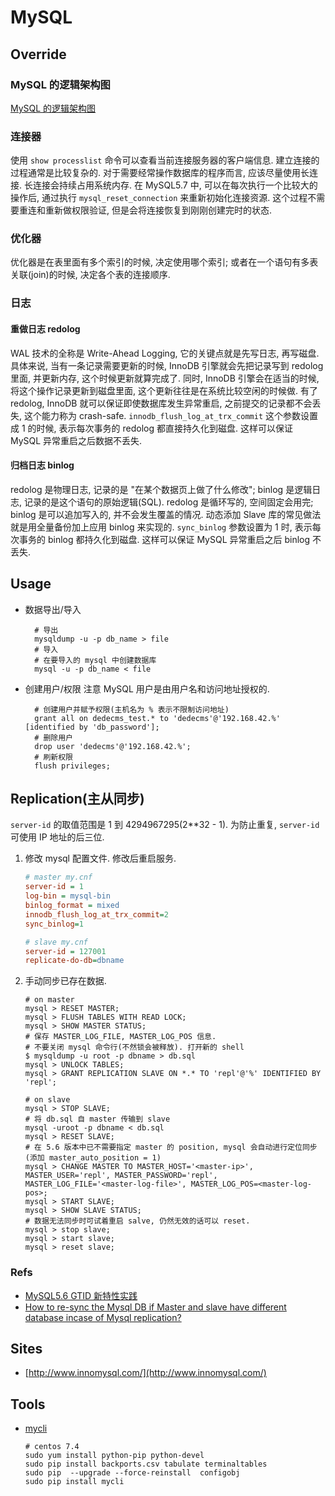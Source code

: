 # MySQL

## Override
### MySQL 的逻辑架构图
[MySQL 的逻辑架构图](https://static001.geekbang.org/resource/image/0d/d9/0d2070e8f84c4801adbfa03bda1f98d9.png)

### 连接器
使用 `show processlist` 命令可以查看当前连接服务器的客户端信息.
建立连接的过程通常是比较复杂的. 对于需要经常操作数据库的程序而言, 应该尽量使用长连接. 
长连接会持续占用系统内存. 在 MySQL5.7 中, 可以在每次执行一个比较大的操作后, 通过执行 `mysql_reset_connection` 来重新初始化连接资源. 这个过程不需要重连和重新做权限验证, 但是会将连接恢复到刚刚创建完时的状态.

### 优化器
优化器是在表里面有多个索引的时候, 决定使用哪个索引; 或者在一个语句有多表关联(join)的时候, 决定各个表的连接顺序.

### 日志
#### 重做日志 redolog
WAL 技术的全称是 Write-Ahead Logging, 它的关键点就是先写日志, 再写磁盘.
具体来说, 当有一条记录需要更新的时候, InnoDB 引擎就会先把记录写到 redolog 里面, 并更新内存, 这个时候更新就算完成了. 同时, InnoDB 引擎会在适当的时候, 将这个操作记录更新到磁盘里面, 这个更新往往是在系统比较空闲的时候做.
有了 redolog, InnoDB 就可以保证即使数据库发生异常重启, 之前提交的记录都不会丢失, 这个能力称为 crash-safe.
`innodb_flush_log_at_trx_commit` 这个参数设置成 1 的时候, 表示每次事务的 redolog 都直接持久化到磁盘. 这样可以保证 MySQL 异常重启之后数据不丢失. 

#### 归档日志 binlog
redolog 是物理日志, 记录的是 "在某个数据页上做了什么修改"; binlog 是逻辑日志, 记录的是这个语句的原始逻辑(SQL).
redolog 是循环写的, 空间固定会用完; binlog 是可以追加写入的, 并不会发生覆盖的情况.
动态添加 Slave 库的常见做法就是用全量备份加上应用 binlog 来实现的.
`sync_binlog` 参数设置为 1 时, 表示每次事务的 binlog 都持久化到磁盘. 这样可以保证 MySQL 异常重启之后 binlog 不丢失.

## Usage
* 数据导出/导入

    ```
      # 导出
      mysqldump -u -p db_name > file
      # 导入
      # 在要导入的 mysql 中创建数据库
      mysql -u -p db_name < file
    ```
* 创建用户/权限
    注意 MySQL 用户是由用户名和访问地址授权的.
    
    ```
      # 创建用户并赋予权限(主机名为 % 表示不限制访问地址)
      grant all on dedecms_test.* to 'dedecms'@'192.168.42.%' [identified by 'db_password'];
      # 删除用户
      drop user 'dedecms'@'192.168.42.%';
      # 刷新权限
      flush privileges;
    ```
    
## Replication(主从同步)
`server-id` 的取值范围是 1 到 4294967295(2**32 - 1). 为防止重复, `server-id` 可使用 IP 地址的后三位.

1. 修改 mysql 配置文件. 修改后重启服务.

    ```ini
    # master my.cnf
    server-id = 1
    log-bin = mysql-bin
    binlog_format = mixed
    innodb_flush_log_at_trx_commit=2
    sync_binlog=1
    ```
    
    ```ini
    # slave my.cnf
    server-id = 127001
    replicate-do-db=dbname
    ```

2. 手动同步已存在数据.
    
    ```shell
    # on master
    mysql > RESET MASTER;
    mysql > FLUSH TABLES WITH READ LOCK;
    mysql > SHOW MASTER STATUS;
    # 保存 MASTER_LOG_FILE, MASTER_LOG_POS 信息.
    # 不要关闭 mysql 命令行(不然锁会被释放). 打开新的 shell
    $ mysqldump -u root -p dbname > db.sql
    mysql > UNLOCK TABLES;
    mysql > GRANT REPLICATION SLAVE ON *.* TO 'repl'@'%' IDENTIFIED BY 'repl';
    
    # on slave
    mysql > STOP SLAVE;
    # 将 db.sql 自 master 传输到 slave
    mysql -uroot -p dbname < db.sql
    mysql > RESET SLAVE;
    # 在 5.6 版本中已不需要指定 master 的 position, mysql 会自动进行定位同步(添加 master_auto_position = 1)
    mysql > CHANGE MASTER TO MASTER_HOST='<master-ip>', MASTER_USER='repl', MASTER_PASSWORD='repl',  MASTER_LOG_FILE='<master-log-file>', MASTER_LOG_POS=<master-log-pos>;
    mysql > START SLAVE;
    mysql > SHOW SLAVE STATUS;
    # 数据无法同步时可试着重启 salve, 仍然无效的话可以 reset.
    mysql > stop slave;
    mysql > start slave;
    mysql > reset slave;
    ```

### Refs
* [MySQL5.6 GTID 新特性实践](http://cenalulu.github.io/mysql/mysql-5-6-gtid-basic/)
* [How to re-sync the Mysql DB if Master and slave have different database incase of Mysql replication?](https://stackoverflow.com/questions/2366018/how-to-re-sync-the-mysql-db-if-master-and-slave-have-different-database-incase-o#answer-3229580)
    
## Sites
* [http://www.innomysql.com/](http://www.innomysql.com/)


## Tools
* [mycli](https://www.mycli.net/)

    ```shell
    # centos 7.4
    sudo yum install python-pip python-devel
    sudo pip install backports.csv tabulate terminaltables
    sudo pip  --upgrade --force-reinstall  configobj    
    sudo pip install mycli
    ```